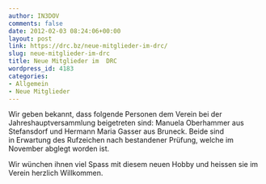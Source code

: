 ```yaml
---
author: IN3DOV
comments: false
date: 2012-02-03 08:24:06+00:00
layout: post
link: https://drc.bz/neue-mitglieder-im-drc/
slug: neue-mitglieder-im-drc
title: Neue Mitglieder im  DRC
wordpress_id: 4183
categories:
- Allgemein
- Neue Mitglieder
---
```


Wir geben bekannt, dass folgende Personen dem Verein bei der Jahreshauptversammlung beigetreten sind: Manuela Oberhammer aus Stefansdorf und Hermann Maria Gasser aus Bruneck. Beide sind in Erwartung des Rufzeichen nach bestandener Prüfung, welche im November abglegt worden ist. 

Wir wünchen ihnen viel Spass mit diesem neuen Hobby und heissen sie im Verein herzlich Willkommen.


